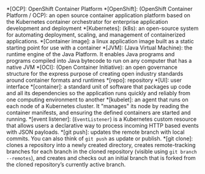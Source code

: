 *[OCP]: OpenShift Container Platform
*[OpenShift]: (OpenShift Container Platform / OCP): an open source container application platform based on the Kubernetes container orchestrator for enterprise application development and deployment
*[Kubernetes]: (k8s): an open-source system for automating deployment, scaling, and management of containerized applications.
*[Container image]: a linux application image built as a static starting point for use with a container
*[JVM]: (Java Virtual Machine): the runtime engine of the Java Platform. It enables Java programs and programs compiled into Java bytecode to run on any computer that has a native JVM
*[OCI]: (Open Container Initiative): an open governance structure for the express purpose of creating open industry standards around container formats and runtimes
*[repo]: repository
*[UI]: user interface
*[container]: a standard unit of software that packages up code and all its dependencies so the application runs quickly and reliably from one computing environment to another
*[kubelet]: an agent that runs on each node of a Kubernetes cluster. It "manages" its node by reading the container manifests, and ensuring the defined containers are started and running.
*[event listener]: (`EventListener`) is a Kubernetes custom resource that allows users a declarative way to process incoming HTTP based events with JSON payloads.
*[git push]: updates the remote branch with local commits. You can also think of `git push` as update or publish.
*[git clone]: clones a repository into a newly created directory, creates remote-tracking branches for each branch in the cloned repository (visible using `git branch --remotes`), and creates and checks out an initial branch that is forked from the cloned repository’s currently active branch.